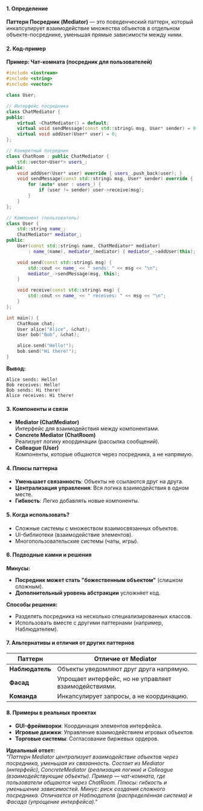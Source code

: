 #### **1. Определение**  
**Паттерн Посредник (Mediator)** — это поведенческий паттерн, который инкапсулирует взаимодействие множества объектов в отдельном объекте-посреднике, уменьшая прямые зависимости между ними.  

#### **2. Код-пример**  
**Пример: Чат-комната (посредник для пользователей)**  
```cpp
#include <iostream>
#include <string>
#include <vector>

class User;

// Интерфейс посредника
class ChatMediator {
public:
    virtual ~ChatMediator() = default;
    virtual void sendMessage(const std::string& msg, User* sender) = 0;
    virtual void addUser(User* user) = 0;
};

// Конкретный посредник
class ChatRoom : public ChatMediator {
    std::vector<User*> users_;
public:
    void addUser(User* user) override { users_.push_back(user); }
    void sendMessage(const std::string& msg, User* sender) override {
        for (auto* user : users_) {
            if (user != sender) user->receive(msg);
        }
    }
};

// Компонент (пользователь)
class User {
    std::string name_;
    ChatMediator* mediator_;
public:
    User(const std::string& name, ChatMediator* mediator) 
        : name_(name), mediator_(mediator) { mediator_->addUser(this); }

    void send(const std::string& msg) {
        std::cout << name_ << " sends: " << msg << "\n";
        mediator_->sendMessage(msg, this);
    }

    void receive(const std::string& msg) {
        std::cout << name_ << " receives: " << msg << "\n";
    }
};

int main() {
    ChatRoom chat;
    User alice("Alice", &chat);
    User bob("Bob", &chat);

    alice.send("Hello!");
    bob.send("Hi there!");
}
```
**Вывод:**  
```
Alice sends: Hello!  
Bob receives: Hello!  
Bob sends: Hi there!  
Alice receives: Hi there!  
```

#### **3. Компоненты и связи**  
- **Mediator (ChatMediator)**  
  Интерфейс для взаимодействия между компонентами.  
- **Concrete Mediator (ChatRoom)**  
  Реализует логику координации (рассылка сообщений).  
- **Colleague (User)**  
  Компоненты, которые общаются через посредника, а не напрямую.  

#### **4. Плюсы паттерна**  
- **Уменьшает связанность**: Объекты не ссылаются друг на друга.  
- **Централизация управления**: Вся логика взаимодействия в одном месте.  
- **Гибкость**: Легко добавлять новые компоненты.  

#### **5. Когда использовать?**  
- Сложные системы с множеством взаимосвязанных объектов.  
- UI-библиотеки (взаимодействие элементов).  
- Многопользовательские системы (чаты, игры).  

#### **6. Подводные камни и решения**  
**Минусы:**  
- **Посредник может стать "божественным объектом"** (слишком сложным).  
- **Дополнительный уровень абстракции** усложняет код.  

**Способы решения:**  
- Разделять посредника на несколько специализированных классов.  
- Использовать вместе с другими паттернами (например, Наблюдателем).  

#### **7. Альтернативы и отличия от других паттернов**  

| **Паттерн**     | **Отличие от Mediator**                               |
| --------------- | ----------------------------------------------------- |
| **Наблюдатель** | Объекты уведомляют друг друга напрямую.               |
| **Фасад**       | Упрощает интерфейс, но не управляет взаимодействиями. |
| **Команда**     | Инкапсулирует запросы, а не координацию.              |

#### **8. Примеры в реальных проектах**  
- **GUI-фреймворки**: Координация элементов интерфейса.  
- **Игровые движки**: Управление взаимодействием игровых объектов.  
- **Торговые системы**: Согласование биржевых ордеров.  

**Идеальный ответ:**  
*"Паттерн Mediator централизует взаимодействие объектов через посредника, уменьшая их связанность. Состоит из Mediator (интерфейс), ConcreteMediator (реализация логики) и Colleague (взаимодействующие объекты). Пример — чат-комната, где пользователи общаются через ChatRoom. Плюсы: гибкость и уменьшение зависимостей. Минус: риск создания сложного посредника. Отличается от Наблюдателя (распределённая система) и Фасада (упрощение интерфейса)."*